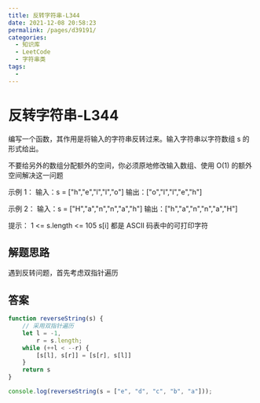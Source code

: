 ```yaml
---
title: 反转字符串-L344
date: 2021-12-08 20:58:23
permalink: /pages/d39191/
categories:
  - 知识库
  - LeetCode
  - 字符串类
tags:
  - 
---
```


# 反转字符串-L344

编写一个函数，其作用是将输入的字符串反转过来。输入字符串以字符数组 s 的形式给出。

不要给另外的数组分配额外的空间，你必须原地修改输入数组、使用 O(1) 的额外空间解决这一问题

示例 1：
输入：s = ["h","e","l","l","o"]
输出：["o","l","l","e","h"]

示例 2：
输入：s = ["H","a","n","n","a","h"]
输出：["h","a","n","n","a","H"]
 

提示：
1 <= s.length <= 105
s[i] 都是 ASCII 码表中的可打印字符

## 解题思路

遇到反转问题，首先考虑双指针遍历

## 答案

```js
function reverseString(s) {
    // 采用双指针遍历
    let l = -1,
        r = s.length;
    while (++l < --r) {
        [s[l], s[r]] = [s[r], s[l]]
    }
    return s
}

console.log(reverseString(s = ["e", "d", "c", "b", "a"]));
```
